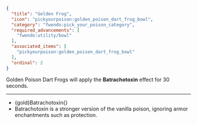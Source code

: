 ```json
{
  "title": "Golden Frog",
  "icon": "pickyourpoison:golden_poison_dart_frog_bowl",
  "category": "fwendo:pick_your_poison_category",
  "required_advancements": [
    "fwendo:utility/bowl"
  ],
  "associated_items": [
    "pickyourpoison:golden_poison_dart_frog_bowl"
  ],
  "ordinal": 2
}
```
Golden Poison Dart Frogs will apply the **Batrachotoxin** effect for 30 seconds.

---

- {gold}Batrachotoxin{}
 - Batrachotoxin is a stronger version of the vanilla poison, ignoring armor enchantments such as protection.